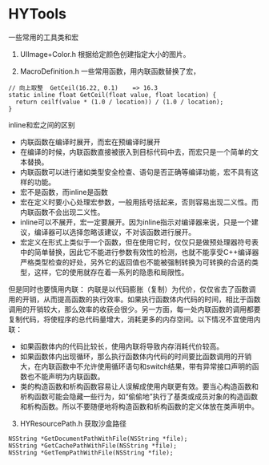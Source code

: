 # HYTools
一些常用的工具类和宏

1. UIImage+Color.h
  根据给定颜色创建指定大小的图片。
  
2. MacroDefinition.h
  一些常用函数，用内联函数替换了宏，
  ```
  // 向上取整  GetCeil(16.22, 0.1)    => 16.3
static inline float GetCeil(float value, float location) {
    return ceilf(value * (1.0 / location)) / (1.0 / location);
}
  ```
inline和宏之间的区别 
* 内联函数在编译时展开，而宏在预编译时展开
* 在编译的时候，内联函数直接被嵌入到目标代码中去，而宏只是一个简单的文本替换。
* 内联函数可以进行诸如类型安全检查、语句是否正确等编译功能，宏不具有这样的功能。
* 宏不是函数，而inline是函数
* 宏在定义时要小心处理宏参数，一般用括号括起来，否则容易出现二义性。而内联函数不会出现二义性。
* inline可以不展开，宏一定要展开。因为inline指示对编译器来说，只是一个建议，编译器可以选择忽略该建议，不对该函数进行展开。
* 宏定义在形式上类似于一个函数，但在使用它时，仅仅只是做预处理器符号表中的简单替换，因此它不能进行参数有效性的检测，也就不能享受C++编译器严格类型检查的好处，另外它的返回值也不能被强制转换为可转换的合适的类型，这样，它的使用就存在着一系列的隐患和局限性。

但是同时也要慎用内联：
内联是以代码膨胀（复制）为代价，仅仅省去了函数调用的开销，从而提高函数的执行效率。如果执行函数体内代码的时间，相比于函数调用的开销较大，那么效率的收获会很少。另一方面，每一处内联函数的调用都要复制代码，将使程序的总代码量增大，消耗更多的内存空间。以下情况不宜使用内联：
* 如果函数体内的代码比较长，使用内联将导致内存消耗代价较高。
* 如果函数体内出现循环，那么执行函数体内代码的时间要比函数调用的开销大，在内联函数中不允许使用循环语句和switch结果，带有异常接口声明的函数也不能声明为内联函数。
* 类的构造函数和析构函数容易让人误解成使用内联更有效。要当心构造函数和析构函数可能会隐藏一些行为，如“偷偷地”执行了基类或成员对象的构造函数和析构函数。所以不要随便地将构造函数和析构函数的定义体放在类声明中。
 
3. HYResourcePath.h
  获取沙盒路径
 ```
 NSString *GetDocumentPathWithFile(NSString *file);
NSString *GetCachePathWithFile(NSString *file);
NSString *GetTempPathWithFile(NSString *file);
 ```
         
